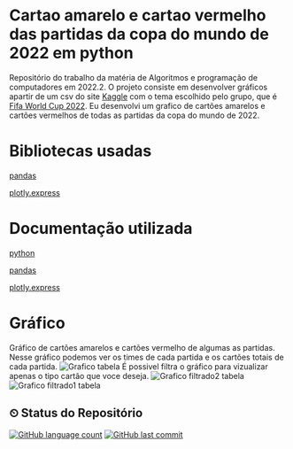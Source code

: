 # Cartao amarelo e cartao vermelho das partidas da copa do mundo de 2022 em python
Repositório do trabalho da matéria de Algoritmos e programação de computadores em 2022.2.  O projeto consiste em desenvolver gráficos apartir de um csv do site [Kaggle](https://www.kaggle.com/) com o tema escolhido pelo grupo, que é [Fifa World Cup 2022](https://www.kaggle.com/datasets/die9origephit/fifa-world-cup-2022-complete-dataset). Eu desenvolvi um grafico de cartões amarelos e cartões vermelhos de todas as partidas da copa do mundo de 2022.

# Bibliotecas usadas
[pandas](https://pandas.pydata.org/)

[plotly.express](https://plotly.com/python/)

#  Documentação utilizada
[python](https://docs.python.org/pt-br/3/tutorial/index.html)

[pandas](https://pandas.pydata.org/docs/)

[plotly.express](https://plotly.com/python/plotly-express/)

# Gráfico 
Gráfico de cartões amarelos e cartões vermelho de algumas as partidas.
Nesse gráfico podemos ver os times de cada partida e os cartões totais de cada partida. 
![Grafico tabela](https://github.com/angelicaccampos/Cartao-amarelo-cartao-vermelho-faltas/assets/82877749/9412fc96-8b7c-4ccd-9e01-2f3a9016389d)
É possivel filtra o gráfico para vizualizar apenas o tipo cartão que voce deseja.
![Grafico filtrado2 tabela](https://github.com/angelicaccampos/Cartao-amarelo-cartao-vermelho-faltas/assets/82877749/433f7b66-68cd-4c73-a440-45c6c9ca5fba)
![Grafico filtrado1 tabela](https://github.com/angelicaccampos/Cartao-amarelo-cartao-vermelho-faltas/assets/82877749/237751a8-b5bf-4df8-87fb-4f82abe06a6b)

## ⏲ Status do Repositório
[![GitHub language count](https://img.shields.io/github/languages/count/angelicaccampos/Grafico-de-cartoes-amarelos-vermelhos-cup2022-em-python)](https://github.com/angelicaccampos/Grafico-de-cartoes-amarelos-vermelhos-cup2022-em-python)
[![GitHub last commit](https://img.shields.io/github/last-commit/angelicaccampos/Grafico-de-cartoes-amarelos-vermelhos-cup2022-em-python)](https://github.com/angelicaccampos/Grafico-de-cartoes-amarelos-vermelhos-cup2022-em-python)
